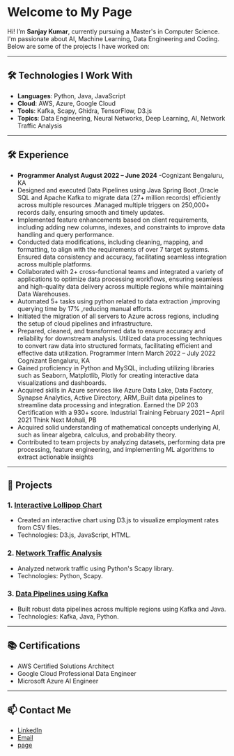 
# Welcome to My Page

Hi! I’m **Sanjay Kumar**, currently pursuing a Master's in Computer Science. I'm passionate about AI, Machine Learning, Data Engineering and Coding. 
Below are some of the projects I have worked on:

---

## 🛠️ Technologies I Work With
- **Languages**: Python, Java, JavaScript
- **Cloud**: AWS, Azure, Google Cloud
- **Tools**: Kafka, Scapy, Ghidra, TensorFlow, D3.js
- **Topics**: Data Engineering, Neural Networks, Deep Learning, AI, Network Traffic Analysis

---

## 🛠️ Experience
- **Programmer Analyst August 2022 – June 2024**
-Cognizant Bengaluru, KA
- Designed and executed Data Pipelines using Java Spring Boot ,Oracle SQL and Apache Kafka to migrate data (27+ million records)
efficiently across multiple resources .Managed multiple triggers on 250,000+ records daily, ensuring smooth and timely updates.
- Implemented feature enhancements based on client requirements, including adding new columns, indexes, and constraints to
improve data handling and query performance.
- Conducted data modifications, including cleaning, mapping, and formatting, to align with the requirements of over 7 target
systems. Ensured data consistency and accuracy, facilitating seamless integration across multiple platforms.
- Collaborated with 2+ cross-functional teams and integrated a variety of applications to optimize data processing workflows,
ensuring seamless and high-quality data delivery across multiple regions while maintaining Data Warehouses.
- Automated 5+ tasks using python related to data extraction ,improving querying time by 17% ,reducing manual efforts.
- Initiated the migration of all servers to Azure across regions, including the setup of cloud pipelines and infrastructure.
- Prepared, cleaned, and transformed data to ensure accuracy and reliability for downstream analysis. Utilized data processing
techniques to convert raw data into structured formats, facilitating efficient and effective data utilization.
Programmer Intern March 2022 – July 2022
Cognizant Bengaluru, KA
- Gained proficiency in Python and MySQL, including utilizing libraries such as Seaborn, Matplotlib, Plotly for creating interactive
data visualizations and dashboards.
- Acquired skills in Azure services like Azure Data Lake, Data Factory, Synapse Analytics, Active Directory, ARM,.Built data pipelines
to streamline data processing and integration. Earned the DP 203 Certification with a 930+ score.
Industrial Training February 2021 – April 2021
Think Next Mohali, PB
- Acquired solid understanding of mathematical concepts underlying AI, such as linear algebra, calculus, and probability theory.
- Contributed to team projects by analyzing datasets, performing data pre processing, feature engineering, and implementing ML
algorithms to extract actionable insights

---


## 💼 Projects

### 1. **[Interactive Lollipop Chart](https://github.com/yourusername/lollipop-chart)**
- Created an interactive chart using D3.js to visualize employment rates from CSV files.
- Technologies: D3.js, JavaScript, HTML.

### 2. **[Network Traffic Analysis](https://github.com/yourusername/network-traffic-analysis)**
- Analyzed network traffic using Python's Scapy library.
- Technologies: Python, Scapy.

### 3. **[Data Pipelines using Kafka](https://github.com/yourusername/data-pipelines-kafka)**
- Built robust data pipelines across multiple regions using Kafka and Java.
- Technologies: Kafka, Java, Python.

---

## 📚 Certifications
- AWS Certified Solutions Architect
- Google Cloud Professional Data Engineer
- Microsoft Azure AI Engineer

---

## 📫 Contact Me
- [LinkedIn](https://www.linkedin.com/in/sanjay-bhattoo/)
- [Email](mailto:bhattoo70@gmail.com)
- [page](https://sanjaybhattoo.github.io)
